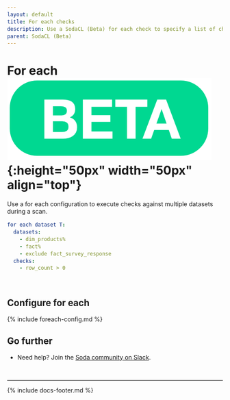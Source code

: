 ```yaml
---
layout: default
title: For each checks
description: Use a SodaCL (Beta) for each check to specify a list of checks you wish to execute on a multiple datasets. 
parent: SodaCL (Beta)
---
```


# For each ![beta](/assets/images/beta.png){:height="50px" width="50px" align="top"}

Use a for each configuration to execute checks against multiple datasets during a scan.

```yaml
for each dataset T:
  datasets:
    - dim_products%
    - fact%
    - exclude fact_survey_response
  checks:
    - row_count > 0
```

<br />

## Configure for each

{% include foreach-config.md %}



## Go further

* Need help? Join the <a href="http://community.soda.io/slack" target="_blank"> Soda community on Slack</a>.
<br />

---
{% include docs-footer.md %}
